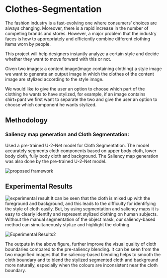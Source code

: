 # Clothes-Segmentation
The fashion industry is a fast-evolving one where consumers’ choices are always changing. Moreover, there is a rapid increase in the number of competing brands and stores. However, a major problem that the industry faces is how to appropriately and efficiently combine different clothing items worn by people.

This project will help designers instantly analyze a certain style and decide whether they want to move forward with this or not.

Given two images:
 a content image(image containing clothing)
 a style image 
we want to generate an output image in which the clothes of the content image are stylized according to the style image. 

We would like to give the user an option to choose which part of the clothing he wants to have stylized, for example, if an image contains shirt+pant
we first want to separate the two and give the user an option to choose which component he wants stylized.
## Methodology

### Saliency map generation and Cloth Segmentation:
Used a pre-trained U-2-Net model for Cloth Segmentation. 
The model accurately segments cloth components based on upper body cloth, lower body cloth, fully body cloth and background.
The Saliency map generation was also done by the pre-trained U-2-Net model.


![proposed framework](https://github.com/Shailagya/Clothes-Segmentation/assets/137305675/bf97894b-7a44-41d1-be1b-ab0f0b604cb3)

## Experimental Results
![experimental result](https://github.com/Shailagya/Clothes-Segmentation/assets/137305675/9464b71b-4d8a-4a83-bdb1-96ae2822636a)
It can be seen that the cloth is mixed up with the foreground and background, and this leads to the difficulty for identifying the style of cloth easily. But, by using segmentation and saliency maps it is easy to
clearly identify and represent stylized clothing on human subjects. Without the manual segmentation of the object mask, our saliency-based method can simultaneously stylize and highlight the clothing.

![Experimental Results2](https://github.com/Shailagya/Clothes-Segmentation/assets/137305675/ccd47272-a963-4615-8578-55d0bdc5eea4)

The outputs in the above figure, further improve the visual quality of cloth boundaries compared to the pre-saliency blending. It can be seen from the two magnified images that the saliency-based blending helps to smooth the cloth boundary and to blend the stylized segmented cloth and background more naturally, especially when the colours are inconsistent near the cloth boundary.







